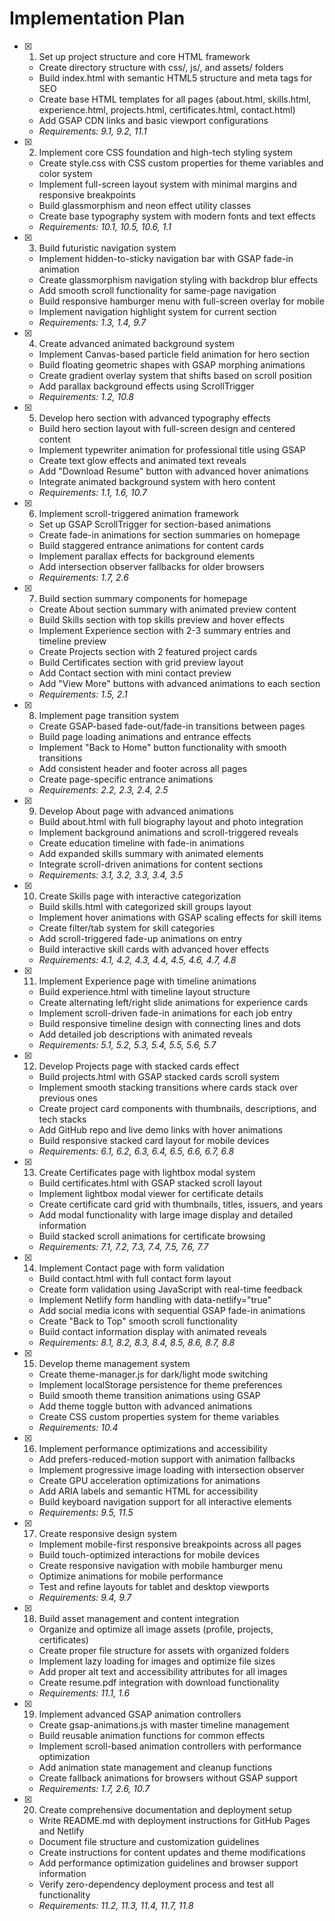 # Implementation Plan

- [x] 1. Set up project structure and core HTML framework



  - Create directory structure with css/, js/, and assets/ folders
  - Build index.html with semantic HTML5 structure and meta tags for SEO
  - Create base HTML templates for all pages (about.html, skills.html, experience.html, projects.html, certificates.html, contact.html)
  - Add GSAP CDN links and basic viewport configurations
  - _Requirements: 9.1, 9.2, 11.1_


- [x] 2. Implement core CSS foundation and high-tech styling system

  - Create style.css with CSS custom properties for theme variables and color system
  - Implement full-screen layout system with minimal margins and responsive breakpoints
  - Build glassmorphism and neon effect utility classes
  - Create base typography system with modern fonts and text effects
  - _Requirements: 10.1, 10.5, 10.6, 1.1_

- [x] 3. Build futuristic navigation system


  - Implement hidden-to-sticky navigation bar with GSAP fade-in animation
  - Create glassmorphism navigation styling with backdrop blur effects
  - Add smooth scroll functionality for same-page navigation
  - Build responsive hamburger menu with full-screen overlay for mobile
  - Implement navigation highlight system for current section
  - _Requirements: 1.3, 1.4, 9.7_


- [x] 4. Create advanced animated background system

  - Implement Canvas-based particle field animation for hero section
  - Build floating geometric shapes with GSAP morphing animations
  - Create gradient overlay system that shifts based on scroll position
  - Add parallax background effects using ScrollTrigger
  - _Requirements: 1.2, 10.8_


- [x] 5. Develop hero section with advanced typography effects

  - Build hero section layout with full-screen design and centered content
  - Implement typewriter animation for professional title using GSAP
  - Create text glow effects and animated text reveals
  - Add "Download Resume" button with advanced hover animations
  - Integrate animated background system with hero content
  - _Requirements: 1.1, 1.6, 10.7_

- [x] 6. Implement scroll-triggered animation framework


  - Set up GSAP ScrollTrigger for section-based animations
  - Create fade-in animations for section summaries on homepage
  - Build staggered entrance animations for content cards
  - Implement parallax effects for background elements
  - Add intersection observer fallbacks for older browsers
  - _Requirements: 1.7, 2.6_


- [x] 7. Build section summary components for homepage

  - Create About section summary with animated preview content
  - Build Skills section with top skills preview and hover effects
  - Implement Experience section with 2-3 summary entries and timeline preview
  - Create Projects section with 2 featured project cards
  - Build Certificates section with grid preview layout
  - Add Contact section with mini contact preview
  - Add "View More" buttons with advanced animations to each section
  - _Requirements: 1.5, 2.1_


- [x] 8. Implement page transition system

  - Create GSAP-based fade-out/fade-in transitions between pages
  - Build page loading animations and entrance effects
  - Implement "Back to Home" button functionality with smooth transitions
  - Add consistent header and footer across all pages
  - Create page-specific entrance animations
  - _Requirements: 2.2, 2.3, 2.4, 2.5_


- [x] 9. Develop About page with advanced animations

  - Build about.html with full biography layout and photo integration
  - Implement background animations and scroll-triggered reveals
  - Create education timeline with fade-in animations
  - Add expanded skills summary with animated elements
  - Integrate scroll-driven animations for content sections
  - _Requirements: 3.1, 3.2, 3.3, 3.4, 3.5_

- [x] 10. Create Skills page with interactive categorization


  - Build skills.html with categorized skill groups layout
  - Implement hover animations with GSAP scaling effects for skill items
  - Create filter/tab system for skill categories
  - Add scroll-triggered fade-up animations on entry
  - Build interactive skill cards with advanced hover effects
  - _Requirements: 4.1, 4.2, 4.3, 4.4, 4.5, 4.6, 4.7, 4.8_

- [x] 11. Implement Experience page with timeline animations


  - Build experience.html with timeline layout structure
  - Create alternating left/right slide animations for experience cards
  - Implement scroll-driven fade-in animations for each job entry
  - Build responsive timeline design with connecting lines and dots
  - Add detailed job descriptions with animated reveals
  - _Requirements: 5.1, 5.2, 5.3, 5.4, 5.5, 5.6, 5.7_

- [x] 12. Develop Projects page with stacked cards effect

  - Build projects.html with GSAP stacked cards scroll system
  - Implement smooth stacking transitions where cards stack over previous ones
  - Create project card components with thumbnails, descriptions, and tech stacks
  - Add GitHub repo and live demo links with hover animations
  - Build responsive stacked card layout for mobile devices
  - _Requirements: 6.1, 6.2, 6.3, 6.4, 6.5, 6.6, 6.7, 6.8_

- [x] 13. Create Certificates page with lightbox modal system

  - Build certificates.html with GSAP stacked scroll layout
  - Implement lightbox modal viewer for certificate details
  - Create certificate card grid with thumbnails, titles, issuers, and years
  - Add modal functionality with large image display and detailed information
  - Build stacked scroll animations for certificate browsing
  - _Requirements: 7.1, 7.2, 7.3, 7.4, 7.5, 7.6, 7.7_

- [x] 14. Implement Contact page with form validation


  - Build contact.html with full contact form layout
  - Create form validation using JavaScript with real-time feedback
  - Implement Netlify form handling with data-netlify="true"
  - Add social media icons with sequential GSAP fade-in animations
  - Create "Back to Top" smooth scroll functionality
  - Build contact information display with animated reveals
  - _Requirements: 8.1, 8.2, 8.3, 8.4, 8.5, 8.6, 8.7, 8.8_

- [x] 15. Develop theme management system


  - Create theme-manager.js for dark/light mode switching
  - Implement localStorage persistence for theme preferences
  - Build smooth theme transition animations using GSAP
  - Add theme toggle button with advanced animations
  - Create CSS custom properties system for theme variables
  - _Requirements: 10.4_

- [x] 16. Implement performance optimizations and accessibility


  - Add prefers-reduced-motion support with animation fallbacks
  - Implement progressive image loading with intersection observer
  - Create GPU acceleration optimizations for animations
  - Add ARIA labels and semantic HTML for accessibility
  - Build keyboard navigation support for all interactive elements
  - _Requirements: 9.5, 11.5_

- [x] 17. Create responsive design system


  - Implement mobile-first responsive breakpoints across all pages
  - Build touch-optimized interactions for mobile devices
  - Create responsive navigation with mobile hamburger menu
  - Optimize animations for mobile performance
  - Test and refine layouts for tablet and desktop viewports
  - _Requirements: 9.4, 9.7_

- [x] 18. Build asset management and content integration


  - Organize and optimize all image assets (profile, projects, certificates)
  - Create proper file structure for assets with organized folders
  - Implement lazy loading for images and optimize file sizes
  - Add proper alt text and accessibility attributes for all images
  - Create resume.pdf integration with download functionality
  - _Requirements: 11.1, 1.6_

- [x] 19. Implement advanced GSAP animation controllers


  - Create gsap-animations.js with master timeline management
  - Build reusable animation functions for common effects
  - Implement scroll-based animation controllers with performance optimization
  - Add animation state management and cleanup functions
  - Create fallback animations for browsers without GSAP support
  - _Requirements: 1.7, 2.6, 10.7_

- [x] 20. Create comprehensive documentation and deployment setup





  - Write README.md with deployment instructions for GitHub Pages and Netlify
  - Document file structure and customization guidelines
  - Create instructions for content updates and theme modifications
  - Add performance optimization guidelines and browser support information
  - Verify zero-dependency deployment process and test all functionality
  - _Requirements: 11.2, 11.3, 11.4, 11.7, 11.8_